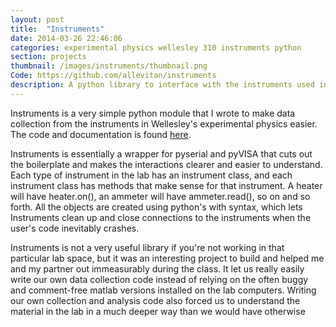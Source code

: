 ```yaml
---
layout: post
title:  "Instruments"
date: 2014-03-26 22:46:06
categories: experimental physics wellesley 310 instruments python
section: projects
thumbnail: /images/instruments/thumbnail.png
Code: https://github.com/allevitan/instruments
description: A python library to interface with the instruments used in Wellesley's experimental physics class, designed to be consistent and simple.
---
```


Instruments is a very simple python module that I wrote to make data collection from the instruments in Wellesley's experimental physics easier. The code and documentation is found [here](http://github.com/allevitan/instruments). 

Instruments is essentially a wrapper for pyserial and pyVISA that cuts out the boilerplate and makes the interactions clearer and easier to understand. Each type of instrument in the lab has an instrument class, and each instrument class has methods that make sense for that instrument. A heater will have heater.on(), an ammeter will have ammeter.read(), so on and so forth. All the objects are created using python's with syntax, which lets Instruments clean up and close connections to the instruments when the user's code inevitably crashes.

Instruments is not a very useful library if you're not working in that particular lab space, but it was an interesting project to build and helped me and my partner out immeasurably during the class. It let us really easily write our own data collection code instead of relying on the often buggy and comment-free matlab versions installed on the lab computers. Writing our own collection and analysis code also forced us to understand the material in the lab in a much deeper way than we would have otherwise

